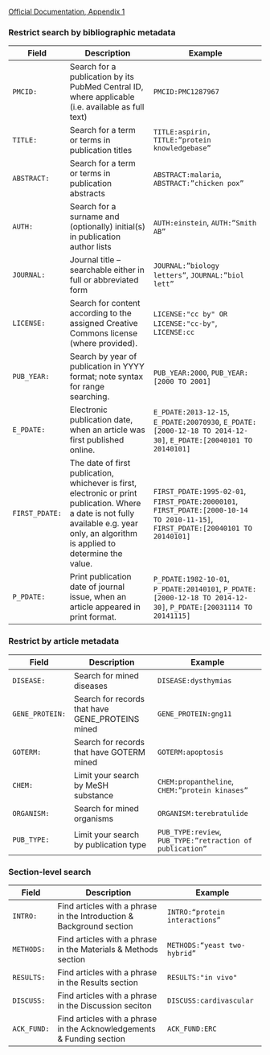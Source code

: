 [Official Documentation, Appendix 1](http://europepmc.org/docs/EBI_Europe_PMC_Web_Service_Reference.pdf)

### Restrict search by bibliographic metadata

| Field     | Description   | Example		|
|-----------|---------------|---------------|
| `PMCID:`    | Search for a publication by its PubMed Central ID, where applicable (i.e. available as full text) | `PMCID:PMC1287967` |
| `TITLE:`    | Search for a term or terms in publication titles  					| `TITLE:aspirin, TITLE:”protein knowledgebase”` |
| `ABSTRACT:` | Search for a term or terms in publication abstracts					| `ABSTRACT:malaria`, `ABSTRACT:”chicken pox”`  |
| `AUTH:`     | Search for a surname and (optionally) initial(s) in publication author lists	| `AUTH:einstein`, `AUTH:”Smith AB”` |
| `JOURNAL:`  | Journal title – searchable either in full or abbreviated form 		| `JOURNAL:”biology letters”`, `JOURNAL:”biol lett”` |
| `LICENSE:`  | Search for content according to the assigned Creative Commons license (where provided).	| `LICENSE:"cc by" OR LICENSE:"cc-by"`, `LICENSE:cc` |
| `PUB_YEAR:` | Search by year of publication in YYYY format; note syntax for range searching. | `PUB_YEAR:2000`, `PUB_YEAR:[2000 TO 2001]` |
| `E_PDATE:` | Electronic publication date, when an article was first published online.	| `E_PDATE:2013-12-15`, `E_PDATE:20070930`, `E_PDATE:[2000-12-18 TO 2014-12-30]`, `E_PDATE:[20040101 TO 20140101]` |
| `FIRST_PDATE:` | The date of first publication, whichever is first, electronic or print publication. Where a date is not fully available e.g. year only, an algorithm is applied to determine the value. 	| `FIRST_PDATE:1995-02-01`, `FIRST_PDATE:20000101`, `FIRST_PDATE:[2000-10-14 TO 2010-11-15]`, `FIRST_PDATE:[20040101 TO 20140101]` |
| `P_PDATE:` | Print publication date of journal issue, when an article appeared in print format. | `P_PDATE:1982-10-01`, `P_PDATE:20140101`, `P_PDATE:[2000-12-18 TO 2014-12-30]`, `P_PDATE:[20031114 TO 20141115]` | 


### Restrict by article metadata

| Field         | Description                                      | Example                                               |
|---------------|--------------------------------------------------|-------------------------------------------------------|
| `DISEASE:`      | Search for mined diseases                        | `DISEASE:dysthymias`                                    |
| `GENE_PROTEIN:` | Search for records that have GENE_PROTEINS mined | `GENE_PROTEIN:gng11`                                    |
| `GOTERM:`       | Search for records that have GOTERM mined        | `GOTERM:apoptosis`                                      |
| `CHEM:`         | Limit your search by MeSH substance              | `CHEM:propantheline`, `CHEM:”protein kinases”`            |
| `ORGANISM:`     | Search for mined organisms                       | `ORGANISM:terebratulide`                                |
| `PUB_TYPE:`     | Limit your search by publication type            | `PUB_TYPE:review`, `PUB_TYPE:”retraction of publication”` |

### Section-level search

| Field      | Description                                                          | Example                        |
|------------|----------------------------------------------------------------------|--------------------------------|
| `INTRO:`   | Find articles with a phrase in the Introduction & Background section | `INTRO:“protein interactions”` |
| `METHODS:` | Find articles with a phrase in the Materials & Methods section       |  `METHODS:“yeast two-hybrid”`  |
| `RESULTS:` | Find articles with a phrase in the Results section                   | `RESULTS:"in vivo"`            |
| `DISCUSS:` | Find articles with a phrase in the Discussion seciton                | `DISCUSS:cardivascular`        |
| `ACK_FUND:` | Find articles with a phrase in the Acknowledgements & Funding section | `ACK_FUND:ERC`				 |
